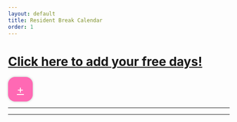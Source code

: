 ```yaml
---
layout: default
title: Resident Break Calendar
order: 1
---
```


# [Click here to add your free days!](https://forms.gle/DJogHaLU7Mrzd4U2A)

<a href="https://forms.gle/DJogHaLU7Mrzd4U2A" class="fab">&plus;</a>
<style>
  .fab {
  border: none;
  height: 56px;
  width: 56px;
  background-color: hotpink;
  border-radius: 16px;
  display: flex;
  justify-content: center;
  align-items: center;
  font-size: 24px;
  color: white;
  box-shadow: 0 0 5px rgba(0, 0, 0, .25);
}
</style>

---

<div id="observablehq-searchInput-7d891de1"></div>

---

<div id="observablehq-calendarEl-7d891de1"></div>

<link rel="stylesheet" href="https://cdn.jsdelivr.net/npm/@observablehq/inspector@5/dist/inspector.css">
<script type="module">
import {Runtime, Inspector} from "https://cdn.jsdelivr.net/npm/@observablehq/runtime@5/dist/runtime.js";
import define from "https://api.observablehq.com/d/d379ad992bc21262@201.js?v=3";
const runtime = new Runtime()
const main = runtime.module(define, name => {
  if (name === "searchInput") return new Inspector(document.querySelector("#observablehq-searchInput-7d891de1"));
  if (name === "calendarEl") return new Inspector(document.querySelector("#observablehq-calendarEl-7d891de1"));
  return ["calendar","handleSearch","debouncedHandleSearch"].includes(name);
});
main.redefine("GOOGLE_SHEETS_API_KEY", "AIzaSyDln9ZScDNAYGPm-ueXLEf6W7zlbNI9qN8")
</script>
